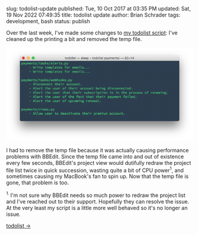 slug: todolist-update
published: Tue, 10 Oct 2017 at 03:35 PM
updated: Sat, 19 Nov 2022 07:49:35 
title: todolist update
author: Brian Schrader
tags: development, bash
status: publish

Over the last week, I've made some changes to [my todolist script][todolist]: I've cleaned up the printing a bit and removed the temp file.

![todolist terminal output](/images/blog/todolist-update.png)

I had to remove the temp file because it was actually causing performance problems with BBEdit. Since the temp file came into and out of existence every few seconds, BBEdit's project view would dutifully redraw the project file list twice in quick succession, wasting quite a bit of CPU power<sup>1</sup>, and sometimes causing my MacBook's fan to spin up. Now that the temp file is gone, that problem is too.


<div class="footnote">
<sup>1. </sup>I'm not sure why BBEdit needs so much power to redraw the project list and I've reached out to their support. Hopefully they can resolve the issue. At the very least my script is a little more well behaved so it's no longer an issue.
</div>

[todolist &#8594;][todolist]


[todolist]: //gist.github.com/Sonictherocketman/77dd6cd8fd907dbbc00031acb08f3ba0
